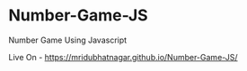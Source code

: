 # Number-Game-JS
Number Game Using Javascript

Live On - https://mridubhatnagar.github.io/Number-Game-JS/
